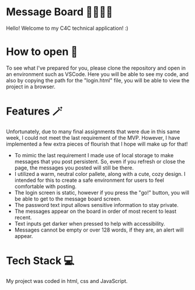 # Message Board 💬👩🏻‍💻
Hello! Welcome to my C4C technical application! :)

# How to open 📂
To see what I've prepared for you, please clone the repository and open in an environment such as VSCode. Here you will be able to see my code, and also by copying the path for the "login.html" file, you will be able to view the project in a browser.

# Features 🪄

Unfortunately, due to many final assignments that were due in this same week, I could not meet the last requirement of the MVP. However, I have implemented a few extra pieces of flourish that I hope will make up for that!

- To mimic the last requirement I made use of local storage to make messages that you post persistent. So, even if you refresh or close the page, the messages you posted will still be there.
- I utilized a warm, neutral color pallete, along with a cute, cozy design. I intended for this to create a safe environment for users to feel comfortable with posting.
- The login screen is static, however if you press the "go!" button, you will be able to get to the message board screen.
- The password text input allows sensitive information to stay private.
- The messages appear on the board in order of most recent to least recent.
- Text inputs get darker when pressed to help with accessibility.
- Messages cannot be empty or over 128 words, if they are, an alert will appear.

# Tech Stack 💻

My project was coded in html, css and JavaScript.

